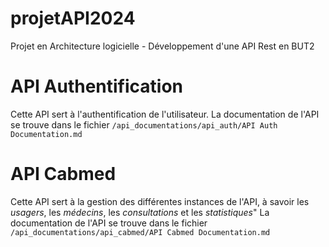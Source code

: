 # projetAPI2024
Projet en Architecture logicielle - Développement d'une API Rest en BUT2

# API Authentification
Cette API sert à l'authentification de l'utilisateur.
La documentation de l'API se trouve dans le fichier `/api_documentations/api_auth/API Auth Documentation.md`

# API Cabmed
Cette API sert à la gestion des différentes instances de l'API, à savoir les *usagers*, les *médecins*, les *consultations* et les *statistiques*"
La documentation de l'API se trouve dans le fichier `/api_documentations/api_cabmed/API Cabmed Documentation.md`
